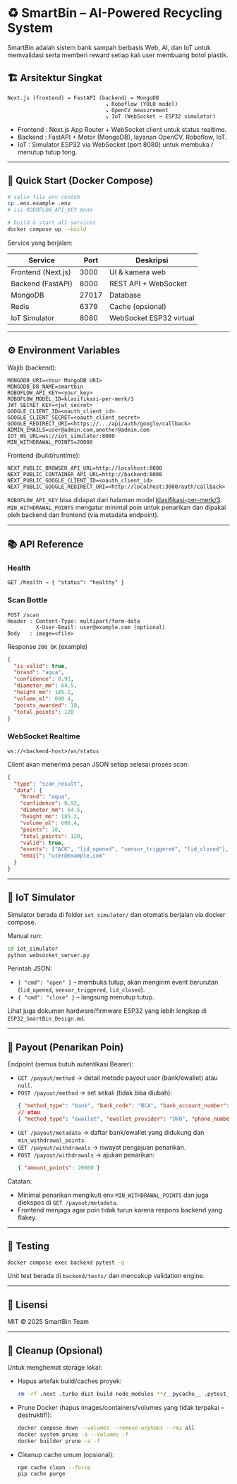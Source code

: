 # ♻️ SmartBin – AI-Powered Recycling System

SmartBin adalah sistem bank sampah berbasis Web, AI, dan IoT untuk memvalidasi serta memberi reward setiap kali user membuang botol plastik.

## 🏗️ Arsitektur Singkat

```
Next.js (frontend) ↔ FastAPI (backend) ↔ MongoDB
                               ↘︎ Roboflow (YOLO model)
                               ↘︎ OpenCV measurement
                               ↘︎ IoT (WebSocket → ESP32 simulator)
```

* Frontend : Next.js App Router + WebSocket client untuk status realtime.
* Backend  : FastAPI + Motor (MongoDB), layanan OpenCV, Roboflow, IoT.
* IoT      : Simulator ESP32 via WebSocket (port 8080) untuk membuka / menutup tutup tong.

---

## 🚀 Quick Start (Docker Compose)

```bash
# salin file env contoh
cp .env.example .env
# isi ROBOFLOW_API_KEY Anda

# build & start all services
docker compose up --build
```

Service yang berjalan:

| Service | Port | Deskripsi |
|---------|------|-----------|
| Frontend (Next.js) | 3000 | UI & kamera web |
| Backend (FastAPI)  | 8000 | REST API + WebSocket |
| MongoDB            | 27017 | Database |
| Redis              | 6379  | Cache (opsional) |
| IoT Simulator      | 8080 | WebSocket ESP32 virtual |

---

## ⚙️ Environment Variables

Wajib (backend):
```
MONGODB_URI=<Your MongoDB URI>
MONGODB_DB_NAME=smartbin
ROBOFLOW_API_KEY=<your_key>
ROBOFLOW_MODEL_ID=klasifikasi-per-merk/3
JWT_SECRET_KEY=<jwt_secret>
GOOGLE_CLIENT_ID=<oauth_client_id>
GOOGLE_CLIENT_SECRET=<oauth_client_secret>
GOOGLE_REDIRECT_URI=<https://.../api/auth/google/callback>
ADMIN_EMAILS=user@admin.com,another@admin.com
IOT_WS_URL=ws://iot_simulator:8080
MIN_WITHDRAWAL_POINTS=20000
```

Frontend (build/runtime):
```
NEXT_PUBLIC_BROWSER_API_URL=http://localhost:8000
NEXT_PUBLIC_CONTAINER_API_URL=http://backend:8000
NEXT_PUBLIC_GOOGLE_CLIENT_ID=<oauth_client_id>
NEXT_PUBLIC_GOOGLE_REDIRECT_URI=<http://localhost:3000/auth/callback>
```

`ROBOFLOW_API_KEY` bisa didapat dari halaman model [klasifikasi-per-merk/3](https://universe.roboflow.com/uascv/klasifikasi-per-merk/model/3). `MIN_WITHDRAWAL_POINTS` mengatur minimal poin untuk penarikan dan dipakai oleh backend dan frontend (via metadata endpoint).

---

## 📚 API Reference

### Health
```
GET /health → { "status": "healthy" }
```

### Scan Bottle
```
POST /scan
Header : Content-Type: multipart/form-data
         X-User-Email: user@example.com (optional)
Body   : image=<file>
```
Response `200 OK` (example)
```json
{
  "is_valid": true,
  "brand": "aqua",
  "confidence": 0.92,
  "diameter_mm": 64.5,
  "height_mm": 185.2,
  "volume_ml": 600.4,
  "points_awarded": 10,
  "total_points": 120
}
```

### WebSocket Realtime
```
ws://<backend-host>/ws/status
```
Client akan menerima pesan JSON setiap selesai proses scan:
```json
{
  "type": "scan_result",
  "data": {
    "brand": "aqua",
    "confidence": 0.92,
    "diameter_mm": 64.5,
    "height_mm": 185.2,
    "volume_ml": 600.4,
    "points": 10,
    "total_points": 120,
    "valid": true,
    "events": ["ACK", "lid_opened", "sensor_triggered", "lid_closed"],
    "email": "user@example.com"
  }
}
```

---

## 🤖 IoT Simulator

Simulator berada di folder `iot_simulator/` dan otomatis berjalan via docker compose.

Manual run:
```bash
cd iot_simulator
python websocket_server.py
```
Perintah JSON:
* `{ "cmd": "open" }` – membuka tutup, akan mengirim event berurutan (`lid_opened`, `sensor_triggered`, `lid_closed`).
* `{ "cmd": "close" }` – langsung menutup tutup.

Lihat juga dokumen hardware/firmware ESP32 yang lebih lengkap di `ESP32_SmartBin_Design.md`.

---

## 🏧 Payout (Penarikan Poin)

Endpoint (semua butuh autentikasi Bearer):

- `GET /payout/method` → detail metode payout user (bank/ewallet) atau `null`.
- `POST /payout/method` → set sekali (tidak bisa diubah):
  ```json
  { "method_type": "bank", "bank_code": "BCA", "bank_account_number": "12345678", "bank_account_name": "Nama" }
  // atau
  { "method_type": "ewallet", "ewallet_provider": "OVO", "phone_number": "08xxxxxxxxxx" }
  ```
- `GET /payout/metadata` → daftar bank/ewallet yang didukung dan `min_withdrawal_points`.
- `GET /payout/withdrawals` → riwayat pengajuan penarikan.
- `POST /payout/withdrawals` → ajukan penarikan:
  ```json
  { "amount_points": 20000 }
  ```

Catatan:
- Minimal penarikan mengikuti env `MIN_WITHDRAWAL_POINTS` dan juga diekspos di `GET /payout/metadata`.
- Frontend menjaga agar poin tidak turun karena respons backend yang flakey.

---

## 🧪 Testing

```bash
docker compose exec backend pytest -q
```
Unit test berada di `backend/tests/` dan mencakup validation engine.

---

## 📄 Lisensi
MIT © 2025 SmartBin Team

---

## 🧹 Cleanup (Opsional)

Untuk menghemat storage lokal:

- Hapus artefak build/caches proyek:
  ```bash
  rm -rf .next .turbo dist build node_modules **/__pycache__ .pytest_cache .mypy_cache .ruff_cache htmlcov .coverage* .ipynb_checkpoints .cache
  ```
- Prune Docker (hapus images/containers/volumes yang tidak terpakai – destruktif!):
  ```bash
  docker compose down --volumes --remove-orphans --rmi all
  docker system prune -a --volumes -f
  docker builder prune -a -f
  ```
- Cleanup cache umum (opsional):
  ```bash
  npm cache clean --force
  pip cache purge
  ```
